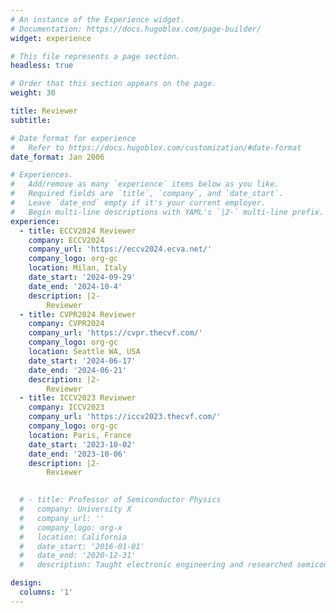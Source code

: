 ```yaml
---
# An instance of the Experience widget.
# Documentation: https://docs.hugoblox.com/page-builder/
widget: experience

# This file represents a page section.
headless: true

# Order that this section appears on the page.
weight: 30

title: Reviewer
subtitle:

# Date format for experience
#   Refer to https://docs.hugoblox.com/customization/#date-format
date_format: Jan 2006

# Experiences.
#   Add/remove as many `experience` items below as you like.
#   Required fields are `title`, `company`, and `date_start`.
#   Leave `date_end` empty if it's your current employer.
#   Begin multi-line descriptions with YAML's `|2-` multi-line prefix.
experience:
  - title: ECCV2024 Reviewer
    company: ECCV2024
    company_url: 'https://eccv2024.ecva.net/'
    company_logo: org-gc
    location: Milan, Italy
    date_start: '2024-09-29'
    date_end: '2024-10-4'
    description: |2-
        Reviewer
  - title: CVPR2024 Reviewer
    company: CVPR2024
    company_url: 'https://cvpr.thecvf.com/'
    company_logo: org-gc
    location: Seattle WA, USA
    date_start: '2024-06-17'
    date_end: '2024-06-21'
    description: |2-
        Reviewer
  - title: ICCV2023 Reviewer
    company: ICCV2023
    company_url: 'https://iccv2023.thecvf.com/'
    company_logo: org-gc
    location: Paris, France
    date_start: '2023-10-02'
    date_end: '2023-10-06'
    description: |2-
        Reviewer
  

  # - title: Professor of Semiconductor Physics
  #   company: University X
  #   company_url: ''
  #   company_logo: org-x
  #   location: California
  #   date_start: '2016-01-01'
  #   date_end: '2020-12-31'
  #   description: Taught electronic engineering and researched semiconductor physics.

design:
  columns: '1'
---
```

